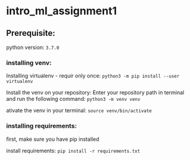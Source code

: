 # intro_ml_assignment1

## Prerequisite:


python version: `3.7.0`
### installing venv:
Installing virtualenv - requir only once:
`python3 -m pip install --user virtualenv`

Install the venv on your repository:
Enter your repository path in terminal and run the following command:
`python3 -m venv venv`

ativate the venv in your terminal: 
`source venv/bin/activate`

### installing requirements:
first, make sure you have pip installed

install requirements:
`pip install -r requirements.txt`